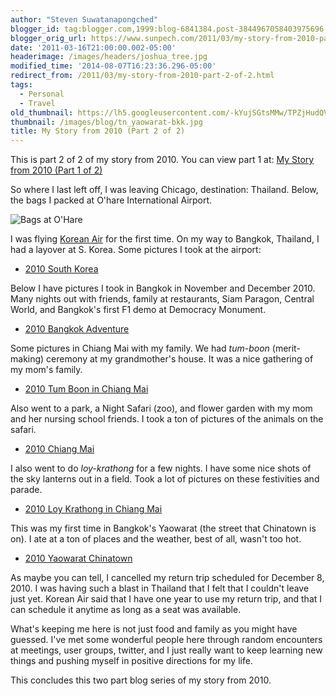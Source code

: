 ```yaml
---
author: "Steven Suwatanapongched"
blogger_id: tag:blogger.com,1999:blog-6841384.post-3844967058403975696
blogger_orig_url: https://www.sunpech.com/2011/03/my-story-from-2010-part-2-of-2.html
date: '2011-03-16T21:00:00.002-05:00'
headerimage: /images/headers/joshua_tree.jpg
modified_time: '2014-08-07T16:23:36.296-05:00'
redirect_from: /2011/03/my-story-from-2010-part-2-of-2.html
tags:
  - Personal
  - Travel
old_thumbnail: https://lh5.googleusercontent.com/-kYujSGtsMMw/TPZjHudQV1I/AAAAAAAAez0/8Ehhxmk3b7A/s800/IMG_20101107_090206.jpg
thumbnail: /images/blog/tn_yaowarat-bkk.jpg
title: My Story from 2010 (Part 2 of 2)
---
```


This is part 2 of 2 of my story from 2010. You can view part 1 at: [My Story from 2010 (Part 1 of 2)](/2011/03/my-story-from-2010-part-1-of-2)

So where I last left off, I was leaving Chicago, destination: Thailand. Below, the bags I packed at O'hare International Airport.

![Bags at O'Hare](/images/blog/IMG_20101107_090206.jpg)

I was flying [Korean Air](https://www.koreanair.com/) for the first time. On my way to Bangkok, Thailand, I had a layover at S. Korea. Some pictures I took at the airport:

* [2010 South Korea](https://photos.app.goo.gl/df5CCjjNRKCFYXL96)

Below I have pictures I took in Bangkok in November and December 2010. Many nights out with friends, family at restaurants, Siam Paragon, Central World, and Bangkok's first F1 demo at Democracy Monument.

* [2010 Bangkok Adventure](https://photos.app.goo.gl/tyUb3XgZrRYaBTjCA)

Some pictures in Chiang Mai with my family. We had *tum-boon* (merit-making) ceremony at my grandmother's house. It was a nice gathering of my mom's family.

* [2010 Tum Boon in Chiang Mai](https://photos.app.goo.gl/qmbh5oVLDsEAXXqY8)

Also went to a park, a Night Safari (zoo), and flower garden with my mom and her nursing school friends. I took a ton of pictures of the animals on the safari.

* [2010 Chiang Mai](https://photos.app.goo.gl/5ofSov2LToJegLjY6)

I also went to do *loy-krathong* for a few nights. I have some nice shots of the sky lanterns out in a field. Took a lot of pictures on these festivities and parade.

* [2010 Loy Krathong in Chiang Mai](https://photos.app.goo.gl/Vs5XshifPghteZkPA)

This was my first time in Bangkok's Yaowarat (the street that Chinatown is on). I ate at a ton of places and the weather, best of all, wasn't too hot.

* [2010 Yaowarat Chinatown](https://photos.app.goo.gl/U1A5TgDP4YzbYg348)

As maybe you can tell, I cancelled my return trip scheduled for December 8, 2010. I was having such a blast in Thailand that I felt that I couldn't leave just yet. Korean Air said that I have one year to use my return trip, and that I can schedule it anytime as long as a seat was available.

What's keeping me here is not just food and family as you might have guessed. I've met some wonderful people here through random encounters at meetings, user groups, twitter, and I just really want to keep learning new things and pushing myself in positive directions for my life.

This concludes this two part blog series of my story from 2010.
